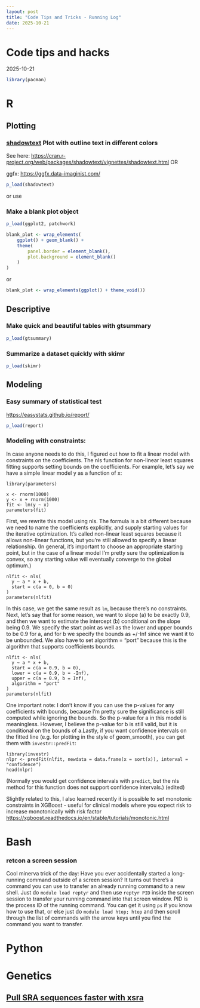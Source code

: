 ```yaml
---
layout: post
title: "Code Tips and Tricks - Running Log"
date: 2025-10-21
---
```


# Code tips and hacks
2025-10-21

``` r
library(pacman)
```

# R

## Plotting

### [shadowtext](https://cran.r-project.org/web/packages/shadowtext/index.html) Plot with outline text in different colors

See here:
https://cran.r-project.org/web/packages/shadowtext/vignettes/shadowtext.html
OR

ggfx: https://ggfx.data-imaginist.com/

``` r
p_load(shadowtext)
```

or use

### Make a blank plot object

``` r
p_load(ggplot2, patchwork)

blank_plot <- wrap_elements(
    ggplot() + geom_blank() +
    theme(
        panel.border = element_blank(),
        plot.background = element_blank()
    )
)
```

or

``` r
blank_plot <- wrap_elements(ggplot() + theme_void())
```

## Descriptive

### Make quick and beautiful tables with gtsummary

``` r
p_load(gtsummary)
```

### Summarize a dataset quickly with skimr

``` r
p_load(skimr)
```

## Modeling

### Easy summary of statistical test

https://easystats.github.io/report/

``` r
p_load(report)
```

### Modeling with constraints:

In case anyone needs to do this, I figured out how to fit a linear model
with constraints on the coefficients. The nls function for non-linear
least squares fitting supports setting bounds on the coefficients. For
example, let’s say we have a simple linear model y as a function of x:

    library(parameters)

    x <- rnorm(1000)
    y <- x + rnorm(1000)
    fit <- lm(y ~ x)
    parameters(fit)

First, we rewrite this model using nls. The formula is a bit different
because we need to name the coefficients explicitly, and supply starting
values for the iterative optimization. It’s called non-linear least
squares because it allows non-linear functions, but you’re still allowed
to specify a linear relationship. (In general, it’s important to choose
an appropriate starting point, but in the case of a linear model I’m
pretty sure the optimization is convex, so any starting value will
eventually converge to the global optimum.)

    nlfit <- nls(
      y ~ a * x + b,
      start = c(a = 0, b = 0)
    )
    parameters(nlfit)

In this case, we get the same result as `lm`, because there’s no
constraints. Next, let’s say that for some reason, we want to slope (a)
to be exactly 0.9, and then we want to estimate the intercept (b)
conditional on the slope being 0.9. We specify the start point as well
as the lower and upper bounds to be 0.9 for a, and for b we specify the
bounds as +/-Inf since we want it to be unbounded. We also have to set
algorithm = “port” because this is the algorithm that supports
coefficients bounds.

    nlfit <- nls(
      y ~ a * x + b,
      start = c(a = 0.9, b = 0),
      lower = c(a = 0.9, b = -Inf),
      upper = c(a = 0.9, b = Inf),
      algorithm = "port"
    )
    parameters(nlfit)

One important note: I don’t know if you can use the p-values for any
coefficients with bounds, because I’m pretty sure the significance is
still computed while ignoring the bounds. So the p-value for a in this
model is meaningless. However, I believe the p-value for b is still
valid, but it is conditional on the bounds of a.Lastly, if you want
confidence intervals on the fitted line (e.g. for plotting in the style
of geom_smooth), you can get them with `investr::predFit`:

    library(investr)
    nlpr <- predFit(nlfit, newdata = data.frame(x = sort(x)), interval = "confidence")
    head(nlpr)

(Normally you would get confidence intervals with `predict`, but the nls
method for this function does not support confidence
intervals.) (edited) 

Slightly related to this, I also learned recently it is possible to set
monotonic constraints in XGBoost - useful for clinical models where you
expect risk to increase monotonically with risk factor
<https://xgboost.readthedocs.io/en/stable/tutorials/monotonic.html>

# Bash

### retcon a screen session

Cool minerva trick of the day: Have you ever accidentally started a
long-running command outside of a screen session? It turns out there’s a
command you can use to transfer an already running command to a new
shell. Just do `module load reptyr` and then use `reptyr PID` inside the
screen session to transfer your running command into that screen window.
PID is the process ID of the running command. You can get it using `ps`
if you know how to use that, or else just do `module load htop; htop`
and then scroll through the list of commands with the arrow keys until
you find the command you want to transfer.

# Python

# Genetics

## [Pull SRA sequences faster with xsra](https://github.com/arcInstitute/xsra)

## 
